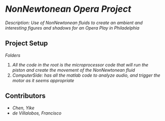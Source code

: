 # _NonNewtonean Opera Project_

_Description: Use of NonNewtonean fluids to create an ambient and interesting figures and shadows for an Opera Play in Philadelphia_

## Project Setup

_Folders_ 

1. _All the code in the root is the microprocessor code that will run the piston and create the movement of the NonNewtonean fluid_
2. _ComputerSide: has all the matlab code to analyze audio, and trigger the motor as it seems appropriate_

## Contributors

- _Chen, Yike_
- _de Villalobos, Francisco_
